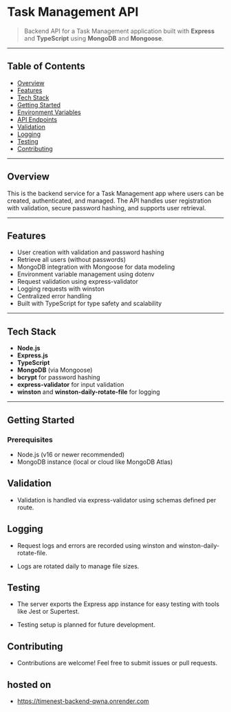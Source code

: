 # Task Management API

> Backend API for a Task Management application built with **Express** and **TypeScript** using **MongoDB** and **Mongoose**.

---

## Table of Contents

- [Overview](#overview)
- [Features](#features)
- [Tech Stack](#tech-stack)
- [Getting Started](#getting-started)
- [Environment Variables](#environment-variables)
- [API Endpoints](#api-endpoints)
- [Validation](#validation)
- [Logging](#logging)
- [Testing](#testing)
- [Contributing](#contributing)

---

## Overview

This is the backend service for a Task Management app where users can be created, authenticated, and managed. The API handles user registration with validation, secure password hashing, and supports user retrieval.

---

## Features

- User creation with validation and password hashing
- Retrieve all users (without passwords)
- MongoDB integration with Mongoose for data modeling
- Environment variable management using dotenv
- Request validation using express-validator
- Logging requests with winston
- Centralized error handling
- Built with TypeScript for type safety and scalability

---

## Tech Stack

- **Node.js**
- **Express.js**
- **TypeScript**
- **MongoDB** (via Mongoose)
- **bcrypt** for password hashing
- **express-validator** for input validation
- **winston** and **winston-daily-rotate-file** for logging

---

## Getting Started

### Prerequisites

- Node.js (v16 or newer recommended)
- MongoDB instance (local or cloud like MongoDB Atlas)

## Validation

- Validation is handled via express-validator using schemas defined per route.

## Logging

- Request logs and errors are recorded using winston and winston-daily-rotate-file.

- Logs are rotated daily to manage file sizes.

## Testing

- The server exports the Express app instance for easy testing with tools like Jest or Supertest.

- Testing setup is planned for future development.

## Contributing

- Contributions are welcome! Feel free to submit issues or pull requests.

## hosted on

- https://timenest-backend-qwna.onrender.com
